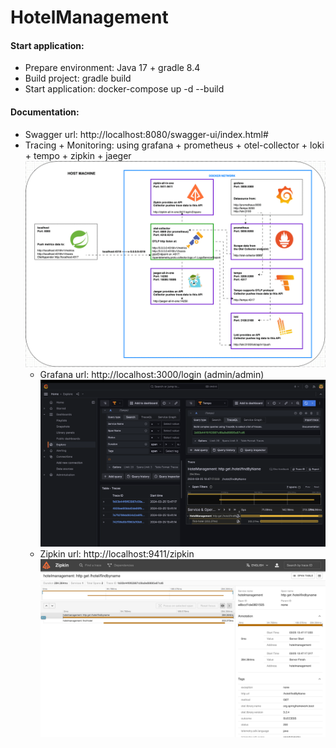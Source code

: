 # HotelManagement

#### Start application:
  - Prepare environment: Java 17 + gradle 8.4
  - Build project: gradle build
  - Start application: docker-compose up -d --build

#### Documentation:

- Swagger url: http://localhost:8080/swagger-ui/index.html#
- Tracing + Monitoring: using grafana + prometheus + otel-collector + loki + tempo + zipkin + jaeger
    ![img_2.png](img_2.png)
  -  Grafana url: http://localhost:3000/login (admin/admin)
  ![img.png](img.png)
  - Zipkin url: http://localhost:9411/zipkin
  ![img_1.png](img_1.png)